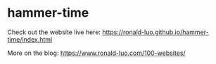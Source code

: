 # hammer-time

Check out the website live here: https://ronald-luo.github.io/hammer-time/index.html

More on the blog: https://www.ronald-luo.com/100-websites/